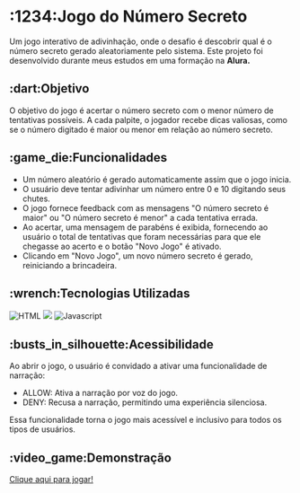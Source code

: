 <h1>:1234:Jogo do Número Secreto</h1>

<p>Um jogo interativo de adivinhação, onde o desafio é descobrir qual é o número secreto gerado aleatoriamente pelo sistema. Este projeto foi desenvolvido durante meus estudos em uma formação na <strong>Alura.</strong>
</p>

<h2>:dart:Objetivo</h2>

<p>O objetivo do jogo é acertar o número secreto com o menor número de tentativas possíveis. A cada palpite, o jogador recebe dicas valiosas, como se o número digitado é maior ou menor em relação ao número secreto.</p>

<h2>:game_die:Funcionalidades</h2>

<ul>
  <li>Um número aleatório é gerado automaticamente assim que o jogo inicia.</li>
  <li>O usuário deve tentar adivinhar um número entre 0 e 10 digitando seus chutes.</li>
  <li>O jogo fornece feedback com as mensagens "O número secreto é maior" ou "O número secreto é menor" a cada tentativa errada.</li>
  <li>Ao acertar, uma mensagem de parabéns é exibida, fornecendo ao usuário o total de tentativas que foram necessárias para que ele chegasse ao acerto e o botão "Novo Jogo" é ativado.</li>
  <li>Clicando em "Novo Jogo", um novo número secreto é gerado, reiniciando a brincadeira.</li>
</ul>

<h2>:wrench:Tecnologias Utilizadas</h2>

<img src="https://img.shields.io/badge/HTML-239120?style=for-the-badge&logo=html5&logoColor=white" alt="HTML">  <img src="https://img.shields.io/badge/CSS3-1572B6?style=for-the-badge&logo=css3&logoColor=white">   <img src="https://img.shields.io/badge/JavaScript-F7DF1E?style=for-the-badge&logo=javascript&logoColor=black" alt="Javascript">


<h2>:busts_in_silhouette:Acessibilidade</h2>

<p>Ao abrir o jogo, o usuário é convidado a ativar uma funcionalidade de narração:</p>
<ul>
  <li>ALLOW: Ativa a narração por voz do jogo.</li>
  <li>DENY: Recusa a narração, permitindo uma experiência silenciosa.
</li>
</ul>
<p>Essa funcionalidade torna o jogo mais acessível e inclusivo para todos os tipos de usuários.</p>

<h2>:video_game:Demonstração</h2>
<a href="https://marianaasoares.github.io/jogo-do-numero-secreto/"target="_blank">Clique aqui para jogar!</a>

